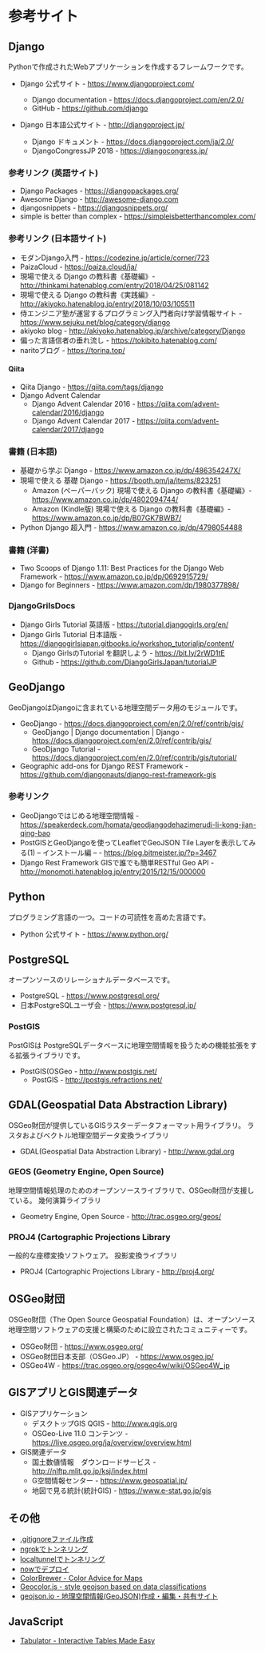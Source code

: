 # 参考サイト

## Django
Pythonで作成されたWebアプリケーションを作成するフレームワークです。

* Django 公式サイト - https://www.djangoproject.com/
    * Django documentation - https://docs.djangoproject.com/en/2.0/
    * GitHub - https://github.com/django

* Django 日本語公式サイト - http://djangoproject.jp/
    * Django ドキュメント - https://docs.djangoproject.com/ja/2.0/
    * DjangoCongressJP 2018 - https://djangocongress.jp/

### 参考リンク (英語サイト)
* Django Packages - https://djangopackages.org/
* Awesome Django - http://awesome-django.com
* djangosnippets - https://djangosnippets.org/
* simple is better than complex - https://simpleisbetterthancomplex.com/

### 参考リンク (日本語サイト)
* モダンDjango入門 - https://codezine.jp/article/corner/723
* PaizaCloud - https://paiza.cloud/ja/
* 現場で使える Django の教科書《基礎編》- http://thinkami.hatenablog.com/entry/2018/04/25/081142
* 現場で使える Django の教科書《実践編》- http://akiyoko.hatenablog.jp/entry/2018/10/03/105511
* 侍エンジニア塾が運営するプログラミング入門者向け学習情報サイト - https://www.sejuku.net/blog/category/django
* akiyoko blog - http://akiyoko.hatenablog.jp/archive/category/Django
* 偏った言語信者の垂れ流し - https://tokibito.hatenablog.com/
* naritoブログ - https://torina.top/

#### Qiita 
* Qiita Django - https://qiita.com/tags/django
* Django Advent Calendar
    - Django Advent Calendar 2016 - https://qiita.com/advent-calendar/2016/django
    - Django Advent Calendar 2017 - https://qiita.com/advent-calendar/2017/django

### 書籍 (日本語)
* 基礎から学ぶ Django - https://www.amazon.co.jp/dp/486354247X/
* 現場で使える 基礎 Django - https://booth.pm/ja/items/823251
    * Amazon (ペーパーバック) 現場で使える Django の教科書《基礎編》- https://www.amazon.co.jp/dp/4802094744/
    * Amazon (Kindle版) 現場で使える Django の教科書《基礎編》- https://www.amazon.co.jp/dp/B07GK7BWB7/
* Python Django 超入門 - https://www.amazon.co.jp/dp/4798054488

### 書籍 (洋書)
* Two Scoops of Django 1.11: Best Practices for the Django Web Framework - https://www.amazon.co.jp/dp/0692915729/
* Django for Beginners - https://www.amazon.com/dp/1980377898/

### DjangoGrilsDocs
* Django Girls Tutorial 英語版 - https://tutorial.djangogirls.org/en/
* Django Girls Tutorial 日本語版 - https://djangogirlsjapan.gitbooks.io/workshop_tutorialjp/content/
    * Django GirlsのTutorial を翻訳しよう - https://bit.ly/2rWD1tE
    * Github - https://github.com/DjangoGirlsJapan/tutorialJP

## GeoDjango
GeoDjangoはDjangoに含まれている地理空間データ用のモジュールです。

* GeoDjango - https://docs.djangoproject.com/en/2.0/ref/contrib/gis/
    * GeoDjango | Django documentation | Django - https://docs.djangoproject.com/en/2.0/ref/contrib/gis/
    * GeoDjango Tutorial - https://docs.djangoproject.com/en/2.0/ref/contrib/gis/tutorial/
* Geographic add-ons for Django REST Framework - https://github.com/djangonauts/django-rest-framework-gis

### 参考リンク
* GeoDjangoではじめる地理空間情報 - https://speakerdeck.com/homata/geodjangodehazimerudi-li-kong-jian-qing-bao
* PostGISとGeoDjangoを使ってLeafletでGeoJSON Tile Layerを表示してみる(1) – インストール編 – - https://blog.bitmeister.jp/?p=3467
* Django Rest Framework GISで誰でも簡単RESTful Geo API - http://monomoti.hatenablog.jp/entry/2015/12/15/000000

## Python
プログラミング言語の一つ。コードの可読性を高めた言語です。

* Python 公式サイト - https://www.python.org/

## PostgreSQL
オープンソースのリレーショナルデータベースです。

* PostgreSQL - https://www.postgresql.org/
* 日本PostgreSQLユーザ会 - https://www.postgresql.jp/

### PostGIS
PostGISは PostgreSQLデータベースに地理空間情報を扱うための機能拡張をする拡張ライブラリです。

* PostGIS(OSGeo - http://www.postgis.net/
    - PostGIS - http://postgis.refractions.net/

## GDAL(Geospatial Data Abstraction Library)
OSGeo財団が提供しているGISラスターデータフォーマット用ライブラリ。
ラスタおよびベクトル地理空間データ変換ライブラリ

* GDAL(Geospatial Data Abstraction Library) - http://www.gdal.org

### GEOS (Geometry Engine, Open Source)
地理空間情報処理のためのオープンソースライブラリで、OSGeo財団が支援している。
幾何演算ライブラリ

* Geometry Engine, Open Source - http://trac.osgeo.org/geos/

### PROJ4 (Cartographic Projections Library 
一般的な座標変換ソフトウェア。
投影変換ライブラリ

* PROJ4 (Cartographic Projections Library - http://proj4.org/

## OSGeo財団
OSGeo財団（The Open Source Geospatial Foundation）は、オープンソース地理空間ソフトウェアの支援と構築のために設立されたコミュニティーです。

* OSGeo財団 - https://www.osgeo.org/
* OSGeo財団日本支部（OSGeo.JP） - https://www.osgeo.jp/
* OSGeo4W - https://trac.osgeo.org/osgeo4w/wiki/OSGeo4W_jp

## GISアプリとGIS関連データ
* GISアプリケーション
    - デスクトップGIS QGIS - http://www.qgis.org
    - OSGeo-Live 11.0 コンテンツ - https://live.osgeo.org/ja/overview/overview.html
* GIS関連データ
    - 国土数値情報　ダウンロードサービス - http://nlftp.mlit.go.jp/ksj/index.html
    - G空間情報センター - https://www.geospatial.jp/
    - 地図で見る統計(統計GIS) - https://www.e-stat.go.jp/gis

## その他
* [.gitignoreファイル作成](https://www.gitignore.io/)
* [ngrokでトンネリング](https://ngrok.com/)
* [localtunnelでトンネリング](https://localtunnel.github.io/www/)
* [nowでデプロイ](https://zeit.co/now)
* [ColorBrewer - Color Advice for Maps](http://colorbrewer2.org)
* [Geocolor.js - style geojson based on data classifications](https://github.com/morganherlocker/geocolor)
* [geojson.io - 地理空間情報(GeoJSON)作成・編集・共有サイト](http://geojson.io/)

## JavaScript
* [Tabulator - Interactive Tables Made Easy]( http://tabulator.info/)
